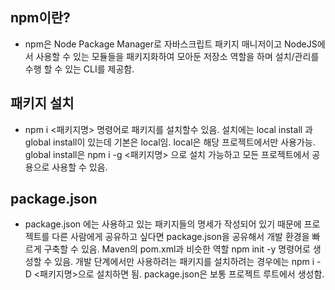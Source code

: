 ## npm이란?

- npm은 Node Package Manager로 자바스크립트 패키지 매니저이고 NodeJS에서 사용할 수 있는 모듈들을 패키지화하여 모아둔 저장소 역할을 하며 설치/관리를 수행 할 수 있는 CLI를 제공함.

## 패키지 설치

- npm i <패키지명> 명령어로 패키지를 설치할수 있음. 설치에는 local install 과 global install이 있는데 기본은 local임.
  local은 해당 프로젝트에서만 사용가능.
  global install은 npm i -g <패키지명> 으로 설치 가능하고 모든 프로젝트에서 공용으로 사용할 수 있음.

## package.json

- package.json 에는 사용하고 있는 패키지들의 명세가 작성되어 있기 때문에 프로젝트를 다른 사람에게 공유하고 싶다면 package.json을 공유해서 개발 환경을 빠르게 구축할 수 있음.
  Maven의 pom.xml과 비슷한 역할
  npm init -y 명령어로 생성할 수 있음.
  개발 단계에서만 사용하려는 패키지를 설치하려는 경우에는 npm i -D <패키지명>으로 설치하면 됨.
  package.json은 보통 프로젝트 루트에서 생성함.
